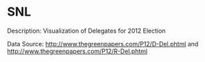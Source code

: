 # SNL

Description:
Visualization of Delegates for 2012 Election

Data Source: http://www.thegreenpapers.com/P12/D-Del.phtml and http://www.thegreenpapers.com/P12/R-Del.phtml